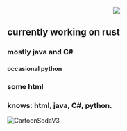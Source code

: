 <p align="center">
<img src="https://github-readme-stats.vercel.app/api?username=MCHSoda&show_icons=true&count_private=true&show_icons=true&theme=nord"/>
</p>  

## currently working on rust
### mostly java and C#
#### occasional python
### some html 
### knows: html, java, C#, python.
![CartoonSodaV3](https://user-images.githubusercontent.com/77709902/129817861-f87e1be0-8c7a-4a4f-affc-2004f7d1b029.png)

    

